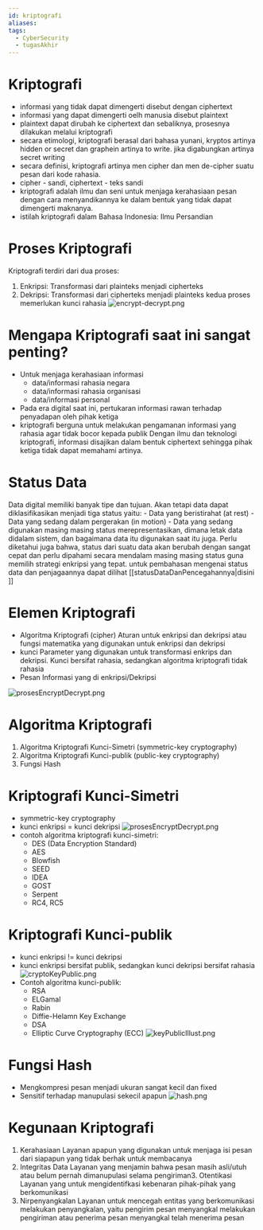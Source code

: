 ```yaml
---
id: kriptografi
aliases: 
tags:
  - CyberSecurity
  - tugasAkhir
---
```


# Kriptografi 
- informasi yang tidak dapat dimengerti disebut dengan ciphertext
- informasi yang dapat dimengerti oelh manusia disebut plaintext
- plaintext dapat dirubah ke ciphertext dan sebaliknya, prosesnya dilakukan
melalui kriptografi
- secara etimologi, kriptografi berasal dari bahasa yunani, kryptos artinya
hidden or secret dan graphein artinya to write. jika digabungkan artinya secret writing
- secara definisi, kriptografi artinya men cipher dan men de-cipher suatu pesan
  dari kode rahasia.
- cipher - sandi, ciphertext - teks sandi
- kriptografi adalah ilmu dan seni untuk menjaga kerahasiaan pesan dengan cara
menyandikannya ke dalam bentuk yang tidak dapat dimengerti maknanya. 
- istilah kriptografi dalam Bahasa Indonesia: Ilmu Persandian

# Proses Kriptografi 
Kriptografi terdiri dari dua proses: 
1. Enkripsi: Transformasi dari plainteks menjadi cipherteks
2. Dekripsi: Transformasi dari cipherteks menjadi plainteks
kedua proses memerlukan kunci rahasia 
![encrypt-decrypt.png](encrypt-decrypt.png)

# Mengapa Kriptografi saat ini sangat penting? 
- Untuk menjaga kerahasiaan informasi 
    - data/informasi rahasia negara
    - data/informasi rahasia organisasi
    - data/informasi personal 
- Pada era digital saat ini, pertukaran informasi rawan terhadap penyadapan oleh
  pihak ketiga
- kriptografi berguna untuk melakukan pengamanan informasi yang rahasia agar tidak bocor kepada publik
Dengan ilmu dan teknologi kriptografi, informasi disajikan dalam bentuk ciphertext sehingga pihak ketiga tidak dapat memahami artinya.

# Status Data 
Data digital memiliki banyak tipe dan tujuan. Akan tetapi data dapat diklasifikasikan menjadi tiga status yaitu: 
    - Data yang beristirahat (at rest)
    - Data yang sedang dalam pergerakan (in motion)
    - Data yang sedang digunakan
masing masing status merepresentasikan, dimana letak data didalam sistem, dan bagaimana data itu digunakan saat itu juga. 
Perlu diketahui juga bahwa, status dari suatu data akan berubah dengan sangat cepat dan perlu dipahami secara mendalam masing masing status guna memilih strategi enkripsi yang tepat. untuk pembahasan mengenai status data dan penjagaannya dapat dilihat [[statusDataDanPencegahannya|disini ]]

# Elemen Kriptografi 
- Algoritma Kriptografi (cipher)
  Aturan untuk enkripsi dan dekripsi atau fungsi matematika yang digunakan untuk enkripsi dan dekripsi
- kunci
  Parameter yang digunakan untuk transformasi enkrips dan dekripsi. Kunci bersifat rahasia, sedangkan algoritma kriptografi tidak rahasia 
- Pesan 
  Informasi yang di enkripsi/Dekripsi

![prosesEncryptDecrypt.png](prosesEncryptDecrypt.png)

# Algoritma Kriptografi
1. Algoritma Kriptografi Kunci-Simetri (symmetric-key cryptography)
2. Algoritma Kriptografi Kunci-publik (public-key cryptography)
3. Fungsi Hash

# Kriptografi Kunci-Simetri
- symmetric-key cryptography 
- kunci enkripsi = kunci dekripsi
![prosesEncryptDecrypt.png](prosesEncryptDecrypt.png)
- contoh algoritma kriptografi kunci-simetri: 
  - DES (Data Encryption Standard)
  - AES 
  - Blowfish
  - SEED
  - IDEA
  - GOST 
  - Serpent 
  - RC4, RC5

# Kriptografi Kunci-publik
- kunci enkripsi != kunci dekripsi 
- kunci enkripsi bersifat publik, sedangkan kunci dekripsi bersifat rahasia
![cryptoKeyPublic.png](cryptoKeyPublic.png)
- Contoh algoritma kunci-publik:
  - RSA 
  - ELGamal
  - Rabin 
  - Diffie-Helamn Key Exchange 
  - DSA 
  - Elliptic Curve Cryptography (ECC)
![keyPublicIllust.png](keyPublicIllust.png)

# Fungsi Hash 
- Mengkompresi pesan menjadi ukuran sangat kecil dan fixed 
- Sensitif terhadap manupulasi sekecil apapun
![hash.png](hash.png)

# Kegunaan Kriptografi 
1. Kerahasiaan 
Layanan apapun yang digunakan untuk menjaga isi pesan dari siapapun yang tidak berhak untuk membacanya
2. Integritas Data 
Layanan yang menjamin bahwa pesan masih asli/utuh atau belum pernah dimanupulasi selama pengiriman3. Otentikasi
Layanan yang untuk mengidentifkasi kebenaran pihak-pihak yang berkomunikasi 
4. Nirpenyangkalan
Layanan untuk mencegah entitas yang berkomunikasi melakukan penyangkalan, yaitu pengirim pesan menyangkal melakukan pengiriman atau penerima pesan menyangkal telah menerima pesan
